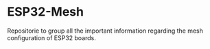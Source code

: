 # ESP32-Mesh
Repositorie to group all the important information regarding the mesh configuration of ESP32 boards.
